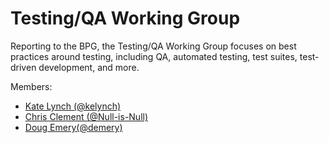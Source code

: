 # Testing/QA Working Group

Reporting to the BPG, the Testing/QA Working Group focuses on best practices around testing, including QA, automated testing, test suites, test-driven development, and more.

Members:

* [Kate Lynch (@kelynch)](https://github.com/orgs/upenn-libraries/people/kelynch)
* [Chris Clement (@Null-is-Null)](https://github.com/orgs/upenn-libraries/people/Null-Is-Null)
* [Doug Emery(@demery)](https://github.com/orgs/upenn-libraries/people/demery)
